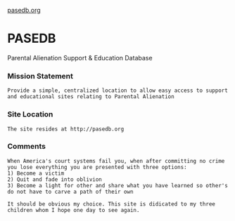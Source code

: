 

[pasedb.org](pasedb_R_01.png)

# PASEDB
Parental Alienation Support &amp; Education Database

### Mission Statement
```
Provide a simple, centralized location to allow easy access to support and educational sites relating to Parental Alienation
``` 

### Site Location
```
The site resides at http://pasedb.org
```

### Comments
```
When America's court systems fail you, when after committing no crime you lose everything you are presented with three options:  
1) Become a victim  
2) Quit and fade into oblivion   
3) Become a light for other and share what you have learned so other's do not have to carve a path of their own  
  
It should be obvious my choice. This site is didicated to my three children whom I hope one day to see again. 
```
